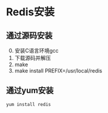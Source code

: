 # Redis安装
## 通过源码安装
0. 安装C语言环境gcc
1. 下载源码并解压
2. make
3. make install PREFIX=/usr/local/redis

## 通过yum安装
`yum install redis`